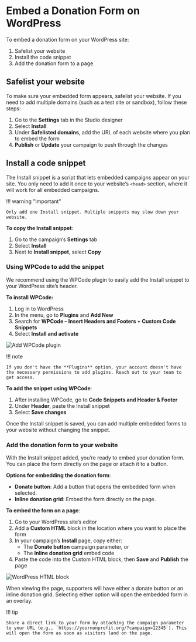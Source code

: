 # Embed a Donation Form on WordPress

To embed a donation form on your WordPress site:

1. Safelist your website
2. Install the code snippet
3. Add the donation form to a page

## Safelist your website

To make sure your embedded form appears, safelist your website. If you need to add multiple domains (such as a test site or sandbox), follow these steps:

1. Go to the **Settings** tab in the Studio designer
2. Select **Install**
3. Under **Safelisted domains**, add the URL of each website where you plan to embed the form
4. **Publish** or **Update** your campaign to push through the changes

## Install a code snippet

The Install snippet is a script that lets embedded campaigns appear on your site. You only need to add it once to your website’s `<head>` section, where it will work for all embedded campaigns.

!!! warning "Important"

    Only add one Install snippet. Multiple snippets may slow down your website.

**To copy the Install snippet**:

1. Go to the campaign’s **Settings** tab
2. Select **Install**
3. Next to **Install snippet**, select **Copy**

### Using WPCode to add the snippet

We recommend using the WPCode plugin to easily add the Install snippet to your WordPress site’s header.

**To install WPCode:**

1. Log in to WordPress
2. In the menu, go to **Plugins** and **Add New**
3. Search for **WPCode – Insert Headers and Footers + Custom Code Snippets**
4. Select **Install and activate**

![Add WPCode plugin](https://learn.classy.org/rs/673-DCU-558/images/wordpress-add-wpcode.gif)

!!! note

    If you don't have the **Plugins** option, your account doesn't have the necessary permissions to add plugins. Reach out to your team to get access.

**To add the snippet using WPCode**:

1. After installing WPCode, go to **Code Snippets **and** Header & Footer**
2. Under **Header**, paste the Install snippet
3. Select **Save changes**

Once the Install snippet is saved, you can add multiple embedded forms to your website without changing the snippet.

### Add the donation form to your website

With the Install snippet added, you’re ready to embed your donation form. You can place the form directly on the page or attach it to a button.

**Options for embedding the donation form**:

- **Donate button**: Add a button that opens the embedded form when selected.
- **Inline donation grid**: Embed the form directly on the page.

**To embed the form on a page**:

1. Go to your WordPress site’s editor
2. Add a **Custom HTML** block in the location where you want to place the form
3. In your campaign’s **Install** page, copy either:
   - The **Donate button** campaign parameter, or
   - The **Inline donation grid** embed code
4. Paste the code into the Custom HTML block, then **Save** and **Publish** the page

![WordPress HTML block](https://learn.classy.org/rs/673-DCU-558/images/wordpress-custom-html-block.png)

When viewing the page, supporters will have either a donate button or an inline donation grid. Selecting either option will open the embedded form in an overlay.

!!! tip

    Share a direct link to your form by attaching the campaign parameter to your URL (e.g., `https://yournonprofit.org/?campaign=12345`). This will open the form as soon as visitors land on the page.

